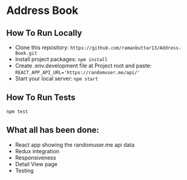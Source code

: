 # Address Book

## How To Run Locally

- Clone this repository: `https://github.com/ramanbuttar13/Address-Book.git`
- Install project packages: `npm install`
- Create .env.development file at Project root and paste: `REACT_APP_API_URL='https://randomuser.me/api/'`
- Start your local server: `npm start`

## How To Run Tests

`npm test`

## What all has been done:

- React app showing the randomuser.me api data
- Redux integration
- Responsiveness
- Detail View page
- Testing
